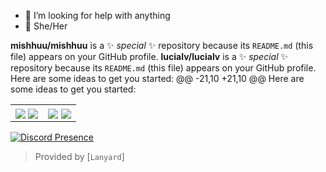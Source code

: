 - 🤔 I’m looking for help with anything
- 💫 She/Her

**mishhuu/mishhuu** is a ✨ _special_ ✨ repository because its `README.md` (this file) appears on your GitHub profile.
**lucialv/lucialv** is a ✨ _special_ ✨ repository because its `README.md` (this file) appears on your GitHub profile.
Here are some ideas to get you started:
@@ -21,10 +21,10 @@ Here are some ideas to get you started:
<table>
  <tr>
    <td align="center" style="padding=0;width=50%;">
      <img align="center" style="padding=0;" src="https://grs.quantumly.dev/api/?username=mishhuu&show_icons=true&title_color=4F8CC9&text_color=9f9f9f&bg_color=00000000&hide_border=true&icon_color=4F8CC9&hide_title=true&count_private=true" />
      <img align="center" style="padding=0;" src="https://grs.quantumly.dev/api/?username=zLuciel&show_icons=true&title_color=4F8CC9&text_color=9f9f9f&bg_color=00000000&hide_border=true&icon_color=4F8CC9&hide_title=true&count_private=true" />
    </td>
    <td align="center" style="padding=0;width=50%;">
      <img align="center" style="padding=0;" src="https://grs.quantumly.dev/api/top-langs/?username=mishhuu&layout=compact&show_icons=true&title_color=4F8CC9&text_color=9f9f9f&bg_color=00000000&hide_border=true&icon_color=00000000&count_private=true" />
      <img align="center" style="padding=0;" src="https://grs.quantumly.dev/api/top-langs/?username=lucialv&layout=compact&show_icons=true&title_color=4F8CC9&text_color=9f9f9f&bg_color=00000000&hide_border=true&icon_color=00000000&count_private=true" />
    </td>
  </tr>
</table>

[![Discord Presence](https://lanyard.cnrad.dev/api/518661454627602454)](https://discord.com/users/518661454627602454)

> Provided by [`Lanyard`]
